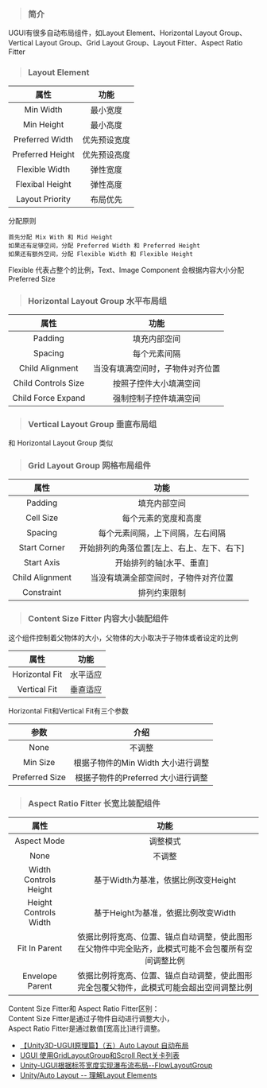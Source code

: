 > ### 简介

UGUI有很多自动布局组件，如Layout Element、Horizontal Layout Group、Vertical Layout Group、Grid Layout Group、Layout Fitter、Aspect Ratio Fitter

> ### Layout Element

|	属性	|	功能	|
| :---: | :---: |
| Min Width | 最小宽度 |
| Min Height | 最小高度 |
| Preferred Width | 优先预设宽度 |
| Preferred Height | 优先预设高度 |
| Flexible Width | 弹性宽度 |
| Flexibal Height | 弹性高度 |
| Layout Priority | 布局优先 |

分配原则

```
首先分配 Mix With 和 Mid Height
如果还有足够空间，分配 Preferred Width 和 Preferred Height
如果还有额外空间，分配 Flexible Width 和 Flexible Height
```
Flexible 代表占整个的比例，Text、Image Component 会根据内容大小分配Preferred Size

> ### Horizontal Layout Group 水平布局组

|	属性	|	功能	|
| :---: | :---: |
| Padding | 填充内部空间 |
| Spacing | 每个元素间隔 |
| Child Alignment | 当没有填满空间时，子物件对齐位置 |
| Child Controls Size | 按照子控件大小填满空间 |
| Child Force Expand | 强制控制子控件填满空间 |

> ### Vertical Layout Group 垂直布局组

和 Horizontal Layout Group 类似

> ### Grid Layout Group 网格布局组件

|	属性	|	功能	|
| :---: | :---: |
| Padding | 填充内部空间 |
| Cell Size | 每个元素的宽度和高度 |
| Spacing | 每个元素间隔，上下间隔，左右间隔|
| Start Corner | 开始排列的角落位置[左上、右上、左下、右下] |
| Start Axis | 开始排列的轴[水平、垂直] |
| Child Alignment | 当没有填满全部空间时，子物件对齐位置 |
| Constraint | 排列约束限制 |

> ### Content Size Fitter 内容大小装配组件

这个组件控制着父物体的大小，父物体的大小取决于子物体或者设定的比例

|	属性	|	功能	|
| :---: | :---: |
| Horizontal Fit | 水平适应 |
| Vertical Fit | 垂直适应 |

Horizontal Fit和Vertical Fit有三个参数

|	参数	|	介绍	|
| :---: | :---: |
| None | 不调整 |
| Min Size | 根据子物件的Min Width 大小进行调整 |
| Preferred Size | 根据子物件的Preferred 大小进行调整 |

> ### Aspect Ratio Fitter 长宽比装配组件

|	属性	|	功能	|
| :---: | :---: |
| Aspect Mode | 调整模式 |
| None | 不调整 |
| Width Controls Height | 基于Width为基准，依据比例改变Height |
| Height Controls Width | 基于Height为基准，依据比例改变Width |
| Fit In Parent | 依据比例将宽高、位置、锚点自动调整，使此图形在父物件中完全贴齐，此模式可能不会包覆所有空间调整比例 |
| Envelope Parent | 依据比例将宽高、位置、锚点自动调整，使此图形完全包覆父物件，此模式可能会超出空间调整比例 |

Content Size Fitter和 Aspect Ratio Fitter区别：   
Content Size Fitter是通过子物件自动进行调整大小，   
Aspect Ratio Fitter是通过数值[宽高比]进行调整。   


* [【Unity3D-UGUI原理篇】（五）Auto Layout 自动布局](https://blog.csdn.net/q764424567/article/details/120062359)
* [UGUI 使用GridLayoutGroup和Scroll Rect关卡列表](https://www.jianshu.com/p/2ce2f6aa74a1)
* [Unity-UGUI根据标签宽度实现瀑布流布局--FlowLayoutGroup](https://www.jianshu.com/p/746ea26de80b)
* [Unity/Auto Layout -- 理解Layout Elements](https://blog.csdn.net/qq_28849871/article/details/79528697)